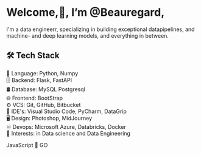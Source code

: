 <H1><B> Welcome,👋, I’m @Beauregard,</B></H1>
I'm a data engineerr, specializing in building exceptional datapipelines, and machine- and deep learning models, and everything in between.


<H2>🛠 Tech Stack</H2>

📜  Language:  Python, Numpy<br>
🗄  Backend:   Flask, FastAPI<br>
🛢  Database:  MySQL Postgresql<br>
🌐  Frontend:  BootStrap<br>
⚙️  VCS:       Git, GitHub, Bitbucket<br>
🔧  IDE's:     Visual Studio Code, PyCharm, DataGrip<br>
🖥  Design:    Photoshop, MidJourney<br>
♾️  Devops:    Microsoft Azure, Databricks, Docker<br>
👀  Interests: in Data science and Data Engineering<br>


JavaScript 🐹 GO

<!---
Beauregards/Beauregards is a ✨ special ✨ repository because its `README.md` (this file) appears on your GitHub profile.
You can click the Preview link to take a look at your changes.
--->

